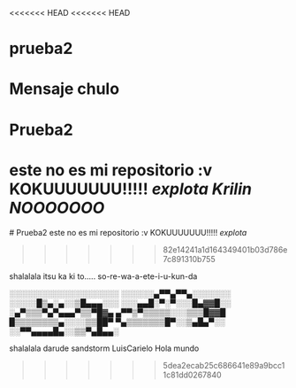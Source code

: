 <<<<<<< HEAD
<<<<<<< HEAD
# prueba2
Mensaje chulo
=======
# Prueba2
este no es mi repositorio :v KOKUUUUUUU!!!!! *explota* *Krilin NOOOOOOO*
=======
﻿# Prueba2
este no es mi repositorio :v KOKUUUUUUU!!!!! *explota*
>>>>>>> 82e14241a1d164349401b03d786e7c891310b755

shalalala itsu ka ki to..... so-re-wa-a-ete-i-u-kun-da

░░░░░░░░░░░░░░░░░░░░
░░░░░░▄▀▀▄▀▀▄░░░░░░░
░░░░░█▒▄░▄░░▒█▄▄▄░░░
░░░▄▄█░▀░▀░░░█▄▓▓█░░
░▄▀▒▒▒▀▄▀▄▄▄▀▒▒▀█▓▄
▄▀▀▒▀▒▒▒▒▒░░░▒▒▒█▓▓█
█▒▒▒▒▒▒▒▒▄░░░░▒▒██▀
▀▄▒▒▒▒▒▒▒█▀░░▒▄█▄▀░░
░░▀▀▄▄▄▄█▄░░▒▒▀▄█▄▄░

shalalala darude sandstorm
LuisCarielo
Hola mundo
>>>>>>> 5dea2ecab25c686641e89a9bcc11c81dd0267840
